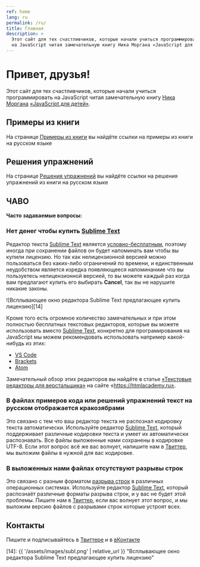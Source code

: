 ```yaml
---
ref: home
lang: ru
permalink: /ru/
title: Главная
description: >
  Этот сайт для тех счастливчиков, которые начали учиться программировать 
  на JavaScript читая замечательную книгу Ника Моргана «JavaScript для детей»
---
```


# Привет, друзья!

Этот сайт для тех счастливчиков, которые начали учиться программировать 
на JavaScript читая замечательную книгу [Ника Моргана][1] 
[«JavaScript для детей»][2].

## Примеры из книги

На странице [Примеры из книги][3] вы найдёте ссылки на примеры из книги 
на русском языке

## Решения упражнений

На странице [Решения упражнений][4] вы найдёте ссылки на решения упражнений 
из книги на русском языке

## ЧАВО

**Часто задаваемые вопросы:**

### Нет денег чтобы купить [Sublime Text][5]

Редактор текста [Sublime Text][5] является [условно-бесплатным][9], поэтому 
иногда при сохранении файлов он будет напоминать вам чтобы вы купили лицензию.
Но так как нелицензионной версией можно пользоваться без каких-либо ограничений
по времени, и единственным неудобством является изредка появляющееся 
напоминаниие что вы пользуетесь нелицензионной версией, то вы можете каждый раз
когда вам предлагают купить его выбирать **Cancel**, так вы не нарушите никакие
законы.

![Всплывающее окно редактора Sublime Text предлагающее купить лицензию][14]

Кроме того есть огромное количество замечательных и при этом полностью 
бесплатных текстовых редакторов, которые вы можете использовать вместо 
[Sublime Text][5], конкретно для програмирования на JavaScript мы можем 
рекомендовать использовать например какой-нибудь из этих:

- [VS Code][10]
- [Brackets][11]
- [Atom][12]

Замечательный обзор этих редакторов вы найдёте в статье [«Текстовые редакторы 
для верстальщика»][13] на сайте ≤https://htmlacademy.ru≥.

<h3>В файлах примеров кода или решений упражнений текст на русском 
отображается кракозябрами</h3>

Это связано с тем что ваш редактор текста не распознал кодировку текста 
автоматически. Используйте редактор [Sublime Text][5], который поддерживает 
различные кодировки текста и умеет их автоматически распознавать. Все файлы 
выложенные нами сохранены в кодировке UTF-8. Если этот вопрос всё же вас 
волнует, напишите нам в [Твиттер][6], мы выложим файлы в нужной для вас 
кодировке.

### В выложенных нами файлах отсутствуют разрывы строк

Это связано с разным форматом [разрыва строк][8] в различных операционных системах.
Используйте редактор [Sublime Text][5], который распознаёт различные форматы
разрыва строк, и у вас не будет этой проблемы. Пишите нам в [Твиттер][6], если 
вас волнует этот вопрос, и мы выложим версию файлов с разрывами строк
которые устроят всех.



## Контакты

Пишите и подписывайтесь в [Твиттере][6] и в [вКонтакте][7]

[1]: https://github.com/skilldrick "Ник Морган на GitHub.com"
[2]: https://www.mann-ivanov-ferber.ru/books/javascript-dlya-detej/ "книга «JavaScript для детей» на сайте издательства «МИФ»"
[3]: https://js4k.github.io/ru/samples
[4]: https://js4k.github.io/ru/solutions
[5]: https://www.sublimetext.com
[6]: https://twitter.com/js4kids
[7]: https://vk.com/js4kids
[8]: https://ru.wikipedia.org/wiki/Перевод_строки
[9]: https://ru.wikipedia.org/wiki/Условно-бесплатное_программное_обеспечение "Условно-бесплатное программное обеспечение"
[10]: https://code.visualstudio.com "VS Code"
[11]: http://brackets.io "Brackets - a modern, open source text editor that understands web design."
[12]: https://atom.io "Atom - a hackable text editor for the 21st Century"
[13]: https://htmlacademy.ru/blog/40-editors-for-the-coders "статья «Текстовые редакторы для верстальщика» на сайте «HTML academy»"
[14]: {{ '/assets/images/subl.png' | relative_url }} "Всплывающее окно редактора Sublime Text предлагающее купить лицензию"
